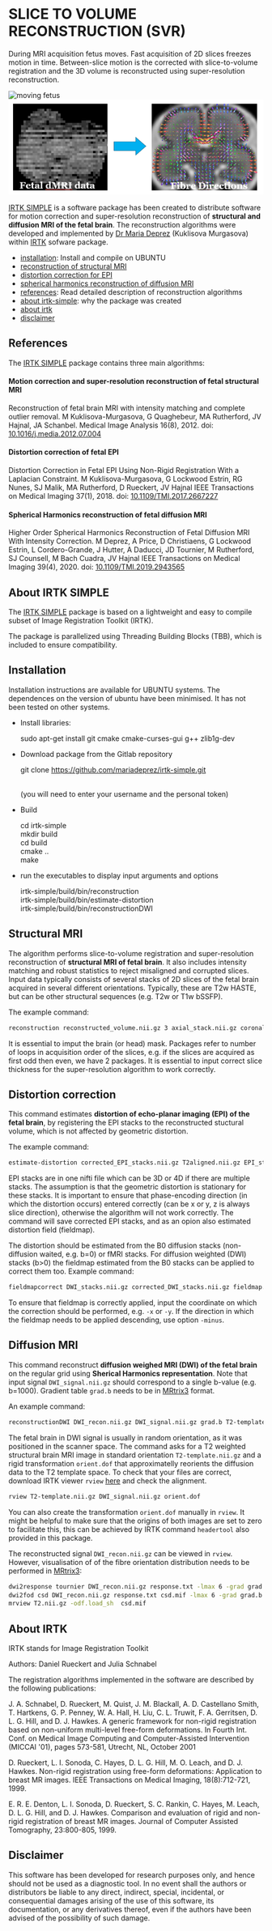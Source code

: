 
# SLICE TO VOLUME RECONSTRUCTION (SVR)

During MRI acquisition fetus moves. Fast acquisition of 2D slices freezes motion in time. Between-slice motion is the corrected with slice-to-volume registration and the 3D volume is reconstructed using super-resolution reconstruction.

![moving fetus](https://github.com/mariadeprez/irtk-simple/blob/main/fetus.gif)
<img src="fetal_dMRI.png" alt="fetal MRI recon" hight="150" align="centre"/>

[IRTK SIMPLE](https://github.com/mariadeprez/irtk-simple) is a  software package has been created to distribute software for motion correction and super-resolution reconstruction of **structural and diffusion MRI of the fetal brain**. The reconstruction algorithms were developed and implemented by [Dr Maria Deprez](https://www.kcl.ac.uk/people/maria-deprez) (Kuklisova Murgasova) within [IRTK](https://biomedia.doc.ic.ac.uk/software/irtk/) sofware package.

- [installation](https://github.com/mariadeprez/irtk-simple?tab=readme-ov-file#installation): Install and compile on UBUNTU
- [reconstruction of structural MRI](https://github.com/mariadeprez/irtk-simple?tab=readme-ov-file#structural-mri)
- [distortion correction for EPI](https://github.com/mariadeprez/irtk-simple?tab=readme-ov-file#distortion-correction)
- [spherical harmonics reconstruction of diffusion MRI](https://github.com/mariadeprez/irtk-simple?tab=readme-ov-file#diffusion-mri)
- [references](https://github.com/mariadeprez/irtk-simple?tab=readme-ov-file#references): Read detailed description of reconstruction algorithms
- [about irtk-simple](https://github.com/mariadeprez/irtk-simple?tab=readme-ov-file#about-irtk-simple): why the package was created
- [about irtk](https://github.com/mariadeprez/irtk-simple?tab=readme-ov-file#about-irtk)
- [disclaimer](https://github.com/mariadeprez/irtk-simple?tab=readme-ov-file#disclaimer)




References
----------

The [IRTK SIMPLE](https://github.com/mariadeprez/irtk-simple) package contains three main algorithms:

#### Motion correction and super-resolution reconstruction of fetal structural MRI
Reconstruction of fetal brain MRI with intensity matching and complete outlier removal. 
M Kuklisova-Murgasova, G Quaghebeur, MA Rutherford, JV Hajnal, JA Schanbel. 
Medical Image Analysis 16(8), 2012. doi: [10.1016/j.media.2012.07.004](https://doi.org/10.1016/j.media.2012.07.004)

#### Distortion correction of  fetal EPI
Distortion Correction in Fetal EPI Using Non-Rigid Registration With a Laplacian Constraint.
M Kuklisova-Murgasova, G Lockwood Estrin, RG Nunes, SJ Malik, MA Rutherford, D Rueckert, JV Hajnal
IEEE Transactions on Medical Imaging 37(1), 2018.
doi: [10.1109/TMI.2017.2667227](https://doi.org/10.1109/tmi.2017.2667227)

#### Spherical Harmonics reconstruction of fetal diffusion MRI
Higher Order Spherical Harmonics Reconstruction of Fetal Diffusion MRI With Intensity Correction.
M Deprez, A Price, D Christiaens, G Lockwood Estrin, L Cordero-Grande, J Hutter, A Daducci, JD Tournier, M Rutherford, SJ Counsell, M Bach Cuadra, JV Hajnal
IEEE Transactions on Medical Imaging 39(4), 2020.
doi: [10.1109/TMI.2019.2943565](https://doi.org/10.1109/tmi.2019.2943565)

About IRTK SIMPLE
-----
The [IRTK SIMPLE](https://github.com/mariadeprez/irtk-simple) package is based on a lightweight and easy to compile 
subset of Image Registration Toolkit (IRTK).

The package is parallelized using Threading Building Blocks (TBB), which is included
to ensure compatibility. 

Installation
------------

Installation instructions are available for UBUNTU systems. The dependences on the version of ubuntu have been minimised. It has not been tested on other systems.

* Install libraries:

	sudo apt-get install git cmake cmake-curses-gui g++ zlib1g-dev 

* Download package from the Gitlab repository

	git clone https://github.com/mariadeprez/irtk-simple.git
  	
	<br>(you will need to enter your username and the personal token)

* Build

	cd irtk-simple <br>
	mkdir build <br>
	cd build <br>
	cmake .. <br>
	make

* run the executables to display input arguments and options

	irtk-simple/build/bin/reconstruction <br>
	irtk-simple/build/bin/estimate-distortion <br>
	irtk-simple/build/bin/reconstructionDWI <br>

Structural MRI
---

The algorithm performs slice-to-volume registration and super-resolution reconstruction 
of **structural MRI of fetal brain**. It also includes intensity matching and robust statistics to 
reject misaligned and corrupted slices. Input data typically consists of several stacks of 2D slices 
of the fetal brain acquired in several different orientations. Typically, these are T2w HASTE, but
can be other structural sequences (e.g. T2w or T1w bSSFP). 

The example command:
```bash
reconstruction reconstructed_volume.nii.gz 3 axial_stack.nii.gz coronal_stack.nii.gz sagital_stack.nii.gz -mask axial_mask.nii.gz -packages 2 2 2 -thickness 2.5 2.5 2.5
```
It is essential to imput the brain (or head) mask. Packages refer to number of loops in acquisition order of the slices, 
e.g. if the slices are acquired as first odd then even, we have 2 packages. It is essential to input correct slice thickness 
for the super-resolution algorithm to work correctly.


Distortion correction
---

This command estimates **distortion of echo-planar imaging (EPI) of the fetal brain**, by registering the EPI stacks 
to the reconstructed stuctural volume, which is not affected by geometric distortion. 

The example command:
```bash
estimate-distortion corrected_EPI_stacks.nii.gz T2aligned.nii.gz EPI_stacks.nii.gz -thickness 3.5 -mask mask.nii.gz  -phase y  -packages 2 -save_fieldmap fieldmap.nii.gz  
```
EPI stacks are in one nifti file which can be 3D or 4D if there are multiple stacks. The assumption is that the geometric distortion is stationary for these stacks. 
It is important to ensure that phase-encoding direction (in which the distortion occurs) entered correctly (can be x or y, z is always slice direction), otherwise
the algorithm will not work correctly. The command will save corrected EPI stacks, and as an opion also estimated distortion field (fieldmap).

The distortion should be estimated from the B0 diffusion stacks (non-diffusion waited, e.g. b=0) or fMRI stacks. For diffusion weighted (DWI) stacks (b>0) 
the fieldmap estimated from the B0 stacks can be applied to correct them too. Example command:
```bash
fieldmapcorrect DWI_stacks.nii.gz corrected_DWI_stacks.nii.gz fieldmap.nii.gz -y
```
To ensure that fieldmap is correctly applied, input the coordinate on which the correction should be performed, 
e.g. `-x` or `-y`. If the direction in which the fieldmap needs to be applied descending, use option `-minus`.



Diffusion MRI
---
This command reconstruct **diffusion weighed MRI (DWI) of the fetal brain** on the regular grid using **Sherical Harmonics representation**. Note that input signal `DWI_signal.nii.gz` should correspond 
to a single b-value (e.g. b=1000). Gradient table `grad.b` needs to be in [MRtrix3](https://www.mrtrix.org/) format.

An example command:
```bash
reconstructionDWI DWI_recon.nii.gz DWI_signal.nii.gz grad.b T2-template.nii.gz orient.dof -mask $mask -packages 2 -resolution 2
```
The fetal brain in DWI signal is usually in random orientation, as it was positioned in the scanner space. The command asks for a T2 weighted structural brain MRI image in standard orientation `T2-template.nii.gz` and a rigid transformation `orient.dof` that approximatelly reorients the diffusion data to the T2 template space. To check that your files are correct, download IRTK viewer `rview` 
[here](https://www.doc.ic.ac.uk/~dr/software/download.html) and check the alignment.
```bash
rview T2-template.nii.gz DWI_signal.nii.gz orient.dof
```
You can also create the transformation `orient.dof` manually in `rview`. It might be helpful to make sure that the origins of both images are set to zero to facilitate this, this can be achieved by IRTK command `headertool` also provided in this package.

The reconstructed signal `DWI_recon.nii.gz` can be viewed in `rview`. However, visualisation of of the fibre orientation distribution needs to be performed in [MRtrix3](https://www.mrtrix.org/):
```bash
dwi2response tournier DWI_recon.nii.gz response.txt -lmax 6 -grad grad.b -mask mask.nii.gz
dwi2fod csd DWI_recon.nii.gz response.txt csd.mif -lmax 6 -grad grad.b -mask mask.nii.gz
mrview T2.nii.gz -odf.load_sh  csd.mif
```


About IRTK
---	

IRTK stands for Image Registration Toolkit

Authors: Daniel Rueckert and Julia Schnabel 

The registration algorithms implemented in the software are described by 
the following publications:

J. A. Schnabel, D. Rueckert, M. Quist, J. M. Blackall, A. D. Castellano Smith, 
T. Hartkens, G. P. Penney, W. A. Hall, H. Liu, C. L. Truwit, F. A. Gerritsen, 
D. L. G. Hill, and D. J. Hawkes. A generic framework for non-rigid registration 
based on non-uniform multi-level free-form deformations. In Fourth Int. Conf. on 
Medical Image Computing and Computer-Assisted Intervention (MICCAI '01), pages 
573-581, Utrecht, NL, October 2001

D. Rueckert, L. I. Sonoda, C. Hayes, D. L. G. Hill, M. O. Leach, and D. J. Hawkes. 
Non-rigid registration using free-form deformations: Application to breast MR 
images. IEEE Transactions on Medical Imaging, 18(8):712-721, 1999.

E. R. E. Denton, L. I. Sonoda, D. Rueckert, S. C. Rankin, C. Hayes, M. Leach, D. 
L. G. Hill, and D. J. Hawkes. Comparison and evaluation of rigid and non-rigid 
registration of breast MR images. Journal of Computer Assisted Tomography, 
23:800-805, 1999.

Disclaimer
---

This software has been developed for research purposes only, and hence should not be 
used as a diagnostic tool. In no event shall the authors or distributors be liable to 
any direct, indirect, special, incidental, or consequential damages arising of the use 
of this software, its documentation, or any derivatives thereof, even if the authors 
have been advised of the possibility of such damage.



